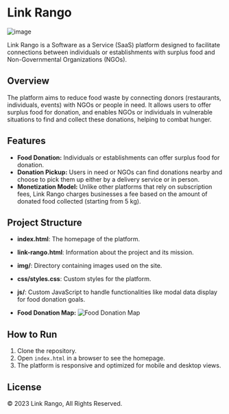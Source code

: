 # Link Rango
![image](https://github.com/user-attachments/assets/46f02543-a278-4bcd-9eee-3a5ed44ab88b)

Link Rango is a Software as a Service (SaaS) platform designed to facilitate connections between individuals or establishments with surplus food and Non-Governmental Organizations (NGOs).

## Overview

The platform aims to reduce food waste by connecting donors (restaurants, individuals, events) with NGOs or people in need. It allows users to offer surplus food for donation, and enables NGOs or individuals in vulnerable situations to find and collect these donations, helping to combat hunger.

## Features

- **Food Donation:** Individuals or establishments can offer surplus food for donation.
- **Donation Pickup:** Users in need or NGOs can find donations nearby and choose to pick them up either by a delivery service or in person.
- **Monetization Model:** Unlike other platforms that rely on subscription fees, Link Rango charges businesses a fee based on the amount of donated food collected (starting from 5 kg).

## Project Structure

- **index.html**: The homepage of the platform.
- **link-rango.html**: Information about the project and its mission.
- **img/**: Directory containing images used on the site.
- **css/styles.css**: Custom styles for the platform.
- **js/**: Custom JavaScript to handle functionalities like modal data display for food donation goals.

- **Food Donation Map:**
![Food Donation Map](img/brazil-hungry-map.svg)


## How to Run

1. Clone the repository.
2. Open `index.html` in a browser to see the homepage.
3. The platform is responsive and optimized for mobile and desktop views.

## License

© 2023 Link Rango, All Rights Reserved.
